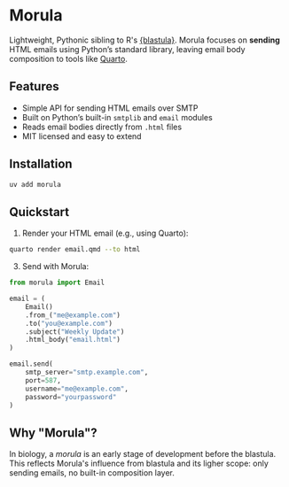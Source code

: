 # Morula

Lightweight, Pythonic sibling to R's [{blastula}](https://github.com/rstudio/blastula). Morula focuses on **sending** HTML emails using Python’s standard library, leaving email body composition to tools like [Quarto](https://quarto.org).

## Features

- Simple API for sending HTML emails over SMTP
- Built on Python’s built-in `smtplib` and `email` modules
- Reads email bodies directly from `.html` files
- MIT licensed and easy to extend

## Installation

```bash
uv add morula
```

## Quickstart

1. Render your HTML email (e.g., using Quarto):

```bash
quarto render email.qmd --to html
```

3. Send with Morula:

```python
from morula import Email

email = (
    Email()
    .from_("me@example.com")
    .to("you@example.com")
    .subject("Weekly Update")
    .html_body("email.html")
)

email.send(
    smtp_server="smtp.example.com",
    port=587,
    username="me@example.com",
    password="yourpassword"
)
```

## Why "Morula"?

In biology, a _morula_ is an early stage of development before the blastula. This reflects Morula's influence from blastula and its ligher scope: only sending emails, no built-in composition layer.
